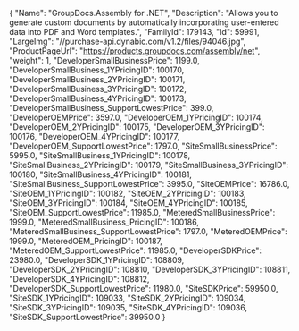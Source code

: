 {
    "Name": "GroupDocs.Assembly for .NET",
    "Description": "Allows you to generate custom documents by automatically incorporating user-entered data into PDF and Word templates.",
    "FamilyId": 179143,
    "Id": 59991,
    "LargeImg": "//purchase-api.dynabic.com/v1.2/files/94046.jpg",
    "ProductPageUrl": "https://products.groupdocs.com/assembly/net",
    "weight": 1,
    "DeveloperSmallBusinessPrice": 1199.0,
    "DeveloperSmallBusiness_1YPricingID": 100170,
    "DeveloperSmallBusiness_2YPricingID": 100171,
    "DeveloperSmallBusiness_3YPricingID": 100172,
    "DeveloperSmallBusiness_4YPricingID": 100173,
    "DeveloperSmallBusiness_SupportLowestPrice": 399.0,
    "DeveloperOEMPrice": 3597.0,
    "DeveloperOEM_1YPricingID": 100174,
    "DeveloperOEM_2YPricingID": 100175,
    "DeveloperOEM_3YPricingID": 100176,
    "DeveloperOEM_4YPricingID": 100177,
    "DeveloperOEM_SupportLowestPrice": 1797.0,
    "SiteSmallBusinessPrice": 5995.0,
    "SiteSmallBusiness_1YPricingID": 100178,
    "SiteSmallBusiness_2YPricingID": 100179,
    "SiteSmallBusiness_3YPricingID": 100180,
    "SiteSmallBusiness_4YPricingID": 100181,
    "SiteSmallBusiness_SupportLowestPrice": 3995.0,
    "SiteOEMPrice": 16786.0,
    "SiteOEM_1YPricingID": 100182,
    "SiteOEM_2YPricingID": 100183,
    "SiteOEM_3YPricingID": 100184,
    "SiteOEM_4YPricingID": 100185,
    "SiteOEM_SupportLowestPrice": 11985.0,
    "MeteredSmallBusinessPrice": 1999.0,
    "MeteredSmallBusiness_PricingID": 100186,
    "MeteredSmallBusiness_SupportLowestPrice": 1797.0,
    "MeteredOEMPrice": 1999.0,
    "MeteredOEM_PricingID": 100187,
    "MeteredOEM_SupportLowestPrice": 11985.0,
    "DeveloperSDKPrice": 23980.0,
    "DeveloperSDK_1YPricingID": 108809,
    "DeveloperSDK_2YPricingID": 108810,
    "DeveloperSDK_3YPricingID": 108811,
    "DeveloperSDK_4YPricingID": 108812,
    "DeveloperSDK_SupportLowestPrice": 11980.0,
    "SiteSDKPrice": 59950.0,
    "SiteSDK_1YPricingID": 109033,
    "SiteSDK_2YPricingID": 109034,
    "SiteSDK_3YPricingID": 109035,
    "SiteSDK_4YPricingID": 109036,
    "SiteSDK_SupportLowestPrice": 39950.0
}